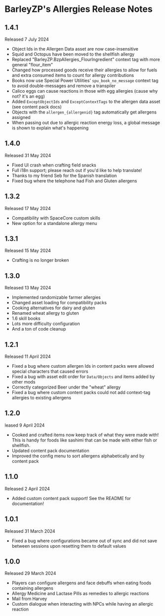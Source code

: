 # BarleyZP's Allergies Release Notes

## 1.4.1

Released 7 July 2024

- Object Ids in the Allergen Data asset are now case-insensitive
- Squid and Octopus have been moved to the shellfish allergy
- Replaced "BarleyZP.BzpAllergies_FlourIngredient" context tag with more general "flour_item"
- Changed how processed goods receive their allergies to allow for fuels and extra consumed items to count for allergy contributions
- Books now use Special Power Utilities' `spu_book_no_message` context tag to avoid double-messages and remove a transpiler
- Calico eggs can cause reactions in those with egg allergies (cause why not? it's an egg)
- Added `ExceptObjectIds` and `ExceptContextTags` to the allergen data asset (see content pack docs)
- Objects with the `allergen_{allergenid}` tag automatically get allergens assigned
- When passing out due to allergic reaction energy loss, a global message is shown to explain what's happening

## 1.4.0

Released 31 May 2024

- Fixed UI crash when crafting field snacks
- Full i18n support; please reach out if you'd like to help translate!
- Thanks to my friend Seb for the Spanish translation
- Fixed bug where the telephone had Fish and Gluten allergens

## 1.3.2

Released 17 May 2024

- Compatibility with SpaceCore custom skills
- New option for a standalone allergy menu

## 1.3.1

Released 15 May 2024

- Crafting is no longer broken

## 1.3.0

Released 13 May 2024

- Implemented randomizable farmer allergies
- Changed asset loading for compatibility packs
- Cooking alternatives for dairy and gluten
- Renamed wheat allergy to gluten
- 1.6 skill books
- Lots more difficulty configuration
- And a ton of code cleanup

## 1.2.1

Released 11 April 2024

- Fixed a bug where custom allergen Ids in content packs were allowed special characters that caused errors
- Fixed a bug with asset edit order for `Data/Objects` and items added by other mods
- Correctly categorized Beer under the "wheat" allergy
- Fixed a bug where custom content packs could not add context-tag allergies to existing allergens

## 1.2.0

leased 9 April 2024

- Cooked and crafted items now keep track of what they were made with! This is handy for foods like sashimi that can be made with either fish or shellfish.
- Updated content pack documentation
- Improved the config menu to sort allergens alphabetically and by content pack

## 1.1.0

Released 2 April 2024

- Added custom content pack support! See the README for documentation!

## 1.0.1

Released 31 March 2024

- Fixed a bug where configurations became out of sync and did not save between sessions upon resetting them to default values

## 1.0.0

Released 29 March 2024

- Players can configure allergens and face debuffs when eating foods containing allergens
- Allergy Medicine and Lactase Pills as remedies to allergic reactions
- Mail from Harvey
- Custom dialogue when interacting with NPCs while having an allergic reaction